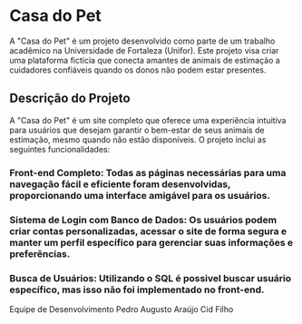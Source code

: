 # Casa do Pet
A "Casa do Pet" é um projeto desenvolvido como parte de um trabalho acadêmico na Universidade de Fortaleza (Unifor). Este projeto visa criar uma plataforma fictícia que conecta amantes de animais de estimação a cuidadores confiáveis quando os donos não podem estar presentes.

## Descrição do Projeto
A "Casa do Pet" é um site completo que oferece uma experiência intuitiva para usuários que desejam garantir o bem-estar de seus animais de estimação, mesmo quando não estão disponíveis. O projeto inclui as seguintes funcionalidades:
### Front-end Completo: Todas as páginas necessárias para uma navegação fácil e eficiente foram desenvolvidas, proporcionando uma interface amigável para os usuários.
### Sistema de Login com Banco de Dados: Os usuários podem criar contas personalizadas, acessar o site de forma segura e manter um perfil específico para gerenciar suas informações e preferências.
### Busca de Usuários: Utilizando o SQL é possivel buscar usuário específico, mas isso não foi implementado no front-end.

Equipe de Desenvolvimento
Pedro Augusto Araújo Cid Filho
